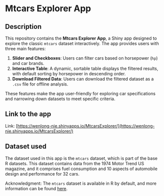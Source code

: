 # Mtcars Explorer App

## Description
This repository contains the **Mtcars Explorer App**, a Shiny app designed to explore the classic `mtcars` dataset interactively. The app provides users with three main features:
1. **Slider and Checkboxes**: Users can filter cars based on horsepower (`hp`) and car brands.
2. **Interactive Table**: A dynamic, sortable table displays the filtered results, with default sorting by horsepower in descending order.
3. **Download Filtered Data**: Users can download the filtered dataset as a `.csv` file for offline analysis.

These features make the app user-friendly for exploring car specifications and narrowing down datasets to meet specific criteria.

## Link to the app
Link: [https://wenlong-nie.shinyapps.io/MtcarsExplorer/](https://wenlong-nie.shinyapps.io/MtcarsExplorer/)

## Dataset used
The dataset used in this app is the `mtcars` dataset, which is part of the base R datasets. This dataset contains data from the 1974 Motor Trend US magazine, and it comprises fuel consumption and 10 aspects of automobile design and performance for 32 cars.

Acknowledgment:
The `mtcars` dataset is available in R by default, and more information can be found [here](https://stat.ethz.ch/R-manual/R-devel/library/datasets/html/mtcars.html).
